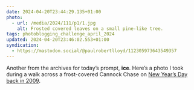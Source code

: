```yaml
---
date: 2024-04-20T23:44:29.135+01:00
photo:
  - url: /media/2024/111/p1/1.jpg
    alt: Frosted covered leaves on a small pine-like tree.
tags: photoblogging_challenge_april_2024
updated: 2024-04-20T23:46:02.553+01:00
syndication:
  - https://mastodon.social/@paulrobertlloyd/112305973643549357
---
```


Another from the archives for today’s prompt, **ice**. Here’s a photo I took during a walk across a frost-covered Cannock Chase on [New Year’s Day back in 2009](/2009/003/a1/day_one/).
